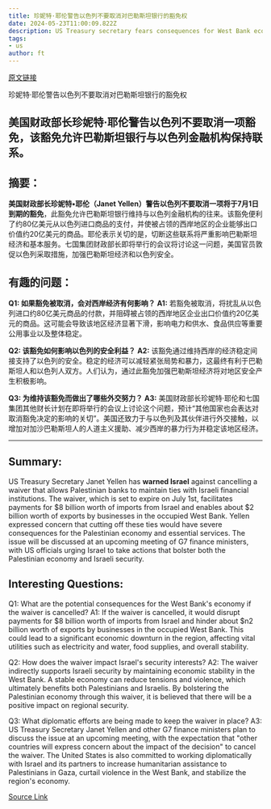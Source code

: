 ```yaml
---
title: 珍妮特·耶伦警告以色列不要取消对巴勒斯坦银行的豁免权
date: 2024-05-23T11:00:09.822Z
description: US Treasury secretary fears consequences for West Bank economy if lenders’ ties are cut
tags: 
- us
author: ft
---
```


[原文链接](https://ft.com/content/409f49a5-7c3f-4768-992b-30606d72ae16)

珍妮特·耶伦警告以色列不要取消对巴勒斯坦银行的豁免权

## 美国财政部长珍妮特·耶伦警告以色列不要取消一项豁免，该豁免允许巴勒斯坦银行与以色列金融机构保持联系。

 ## 摘要： 
 **美国财政部长珍妮特•耶伦（Janet Yellen）**警告以色列不要取消一项将于7月1日到期的**豁免**，此豁免允许巴勒斯坦银行维持与以色列金融机构的往来。该豁免便利了约80亿美元从以色列进口商品的支付，并使被占领的西岸地区的企业能够出口价值约20亿美元的商品。耶伦表示关切的是，切断这些联系将严重影响巴勒斯坦经济和基本服务。七国集团财政部长即将举行的会议将讨论这一问题，美国官员敦促以色列采取措施，加强巴勒斯坦经济和以色列安全。

## 有趣的问题： 
 **Q1: 如果豁免被取消，会对西岸经济有何影响？** 
**A1:** 若豁免被取消，将扰乱从以色列进口约80亿美元商品的付款，并阻碍被占领的西岸地区企业出口价值约20亿美元的商品。这可能会导致该地区经济显著下滑，影响电力和供水、食品供应等重要公用事业以及整体稳定。

**Q2: 该豁免如何影响以色列的安全利益？** 
**A2:** 该豁免通过维持西岸的经济稳定间接支持了以色列的安全。稳定的经济可以减轻紧张局势和暴力，这最终有利于巴勒斯坦人和以色列人双方。人们认为，通过此豁免加强巴勒斯坦经济将对地区安全产生积极影响。 

**Q3: 为维持该豁免而做出了哪些外交努力？** 
**A3:** 美国财政部长珍妮特·耶伦和七国集团其他财长计划在即将举行的会议上讨论这个问题，预计“其他国家也会表达对取消豁免决定的影响的关切”。美国还致力于与以色列及其伙伴进行外交接触，以增加对加沙巴勒斯坦人的人道主义援助、减少西岸的暴力行为并稳定该地区经济。

---

## Summary:
US Treasury Secretary Janet Yellen has **warned Israel** against cancelling a waiver that allows Palestinian banks to maintain ties with Israeli financial institutions. The waiver, which is set to expire on July 1st, facilitates payments for $8 billion worth of imports from Israel and enables about $2 billion worth of exports by businesses in the occupied West Bank. Yellen expressed concern that cutting off these ties would have severe consequences for the Palestinian economy and essential services. The issue will be discussed at an upcoming meeting of G7 finance ministers, with US officials urging Israel to take actions that bolster both the Palestinian economy and Israeli security.

## Interesting Questions:
Q1: What are the potential consequences for the West Bank's economy if the waiver is cancelled?
A1: If the waiver is cancelled, it would disrupt payments for $8 billion worth of imports from Israel and hinder about $n2 billion worth of exports by businesses in the occupied West Bank. This could lead to a significant economic downturn in the region, affecting vital utilities such as electricity and water, food supplies, and overall stability.

Q2: How does the waiver impact Israel's security interests?
A2: The waiver indirectly supports Israeli security by maintaining economic stability in the West Bank. A stable economy can reduce tensions and violence, which ultimately benefits both Palestinians and Israelis. By bolstering the Palestinian economy through this waiver, it is believed that there will be a positive impact on regional security.

Q3: What diplomatic efforts are being made to keep the waiver in place?
A3: US Treasury Secretary Janet Yellen and other G7 finance ministers plan to discuss the issue at an upcoming meeting, with the expectation that "other countries will express concern about the impact of the decision" to cancel the waiver. The United States is also committed to working diplomatically with Israel and its partners to increase humanitarian assistance to Palestinians in Gaza, curtail violence in the West Bank, and stabilize the region's economy.

[Source Link](https://ft.com/content/409f49a5-7c3f-4768-992b-30606d72ae16)

